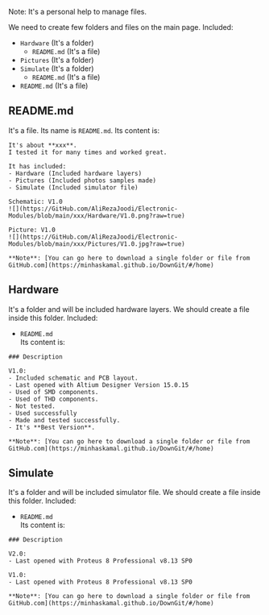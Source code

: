 Note: It's a personal help to manage files. 

We need to create few folders and files on the main page. Included:
- `Hardware` (It's a folder)
  - `README.md` (It's a file)
- `Pictures` (It's a folder)
- `Simulate` (It's a folder)
  - `README.md` (It's a file)
- `README.md` (It's a file)

## README.md
It's a file. Its name is `README.md`. Its content is:	
```
It's about **xxx**.
I tested it for many times and worked great.

It has included:
- Hardware (Included hardware layers)
- Pictures (Included photos samples made)
- Simulate (Included simulator file)

Schematic: V1.0
![](https://GitHub.com/AliRezaJoodi/Electronic-Modules/blob/main/xxx/Hardware/V1.0.png?raw=true)

Picture: V1.0
![](https://GitHub.com/AliRezaJoodi/Electronic-Modules/blob/main/xxx/Pictures/V1.0.jpg?raw=true)

**Note**: [You can go here to download a single folder or file from GitHub.com](https://minhaskamal.github.io/DownGit/#/home)
```

## Hardware
It's a folder and will be included hardware layers. We should create a file inside this folder. Included:
- `README.md`   
Its content is:	
```
### Description

V1.0:
- Included schematic and PCB layout.
- Last opened with Altium Designer Version 15.0.15
- Used of SMD components.
- Used of THD components.
- Not tested.
- Used successfully
- Made and tested successfully. 
- It's **Best Version**.

**Note**: [You can go here to download a single folder or file from GitHub.com](https://minhaskamal.github.io/DownGit/#/home)
```
## Simulate
It's a folder and will be included simulator file. We should create a file inside this folder. Included:
- `README.md`   
Its content is:	
```
### Description

V2.0:
- Last opened with Proteus 8 Professional v8.13 SP0

V1.0:
- Last opened with Proteus 8 Professional v8.13 SP0

**Note**: [You can go here to download a single folder or file from GitHub.com](https://minhaskamal.github.io/DownGit/#/home)
```
